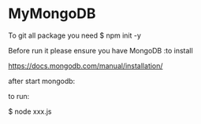 # MyMongoDB

To git all package you need
$ npm init -y


Before run it please ensure you have MongoDB
:to install 

https://docs.mongodb.com/manual/installation/

after start mongodb:

to run:

$ node xxx.js
